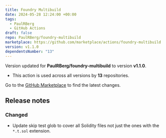 ```yaml
---
title: Foundry Multibuild
date: 2024-05-28 12:24:00 +00:00
tags:
  - PaulRBerg
  - GitHub Actions
draft: false
repo: PaulRBerg/foundry-multibuild
marketplace: https://github.com/marketplace/actions/foundry-multibuild
version: v1.1.0
dependentsNumber: "13"
---
```



Version updated for **PaulRBerg/foundry-multibuild** to version **v1.1.0**.
- This action is used across all versions by **13** repositories.

Go to the [GitHub Marketplace](https://github.com/marketplace/actions/foundry-multibuild) to find the latest changes.

## Release notes

### Changed

- Update skip test glob to cover all Solidity files not just the ones with the `*.t.sol` extension.
